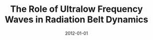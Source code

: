 ---
title: "The Role of Ultralow Frequency Waves in Radiation Belt Dynamics"
collection: publications
permalink: /publication/2012-01-01-Mann
excerpt: ' '
date: 2012-01-01
venue: 'Dynamics of the Earth&apos;s Radiation Belts and Inner Magnetosphere'
paperurl: 'https://doi.org/10.1029/2012GM001349'
citation: 'Mann, I. R., Murphy, K. R., Ozeke, L. G., Rae, I. J., Milling, D. K., Kale, A. A., &amp; Honary, F. F. (2013). The Role of Ultralow Frequency Waves in Radiation Belt Dynamics. In Geophysical Monograph Series (Vol. 199, pp. 69-92). '
---
